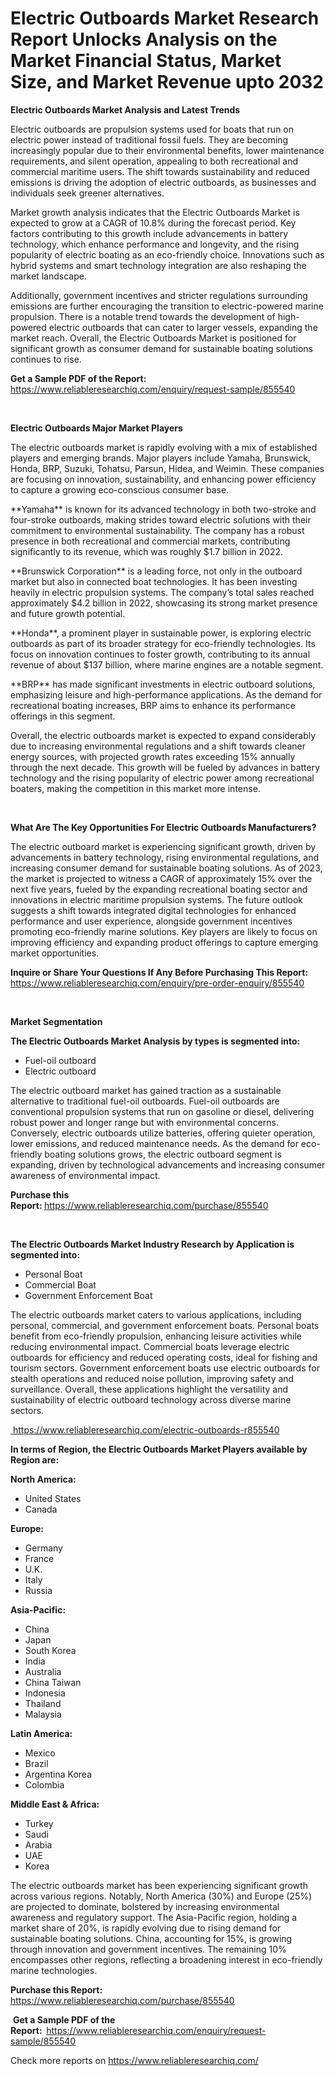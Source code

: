 <p><h1>Electric Outboards Market Research Report Unlocks Analysis on the Market Financial Status, Market Size, and Market Revenue upto 2032</h1></p><p><strong>Electric Outboards Market Analysis and Latest Trends</strong></p>
<p><p>Electric outboards are propulsion systems used for boats that run on electric power instead of traditional fossil fuels. They are becoming increasingly popular due to their environmental benefits, lower maintenance requirements, and silent operation, appealing to both recreational and commercial maritime users. The shift towards sustainability and reduced emissions is driving the adoption of electric outboards, as businesses and individuals seek greener alternatives.</p><p>Market growth analysis indicates that the Electric Outboards Market is expected to grow at a CAGR of 10.8% during the forecast period. Key factors contributing to this growth include advancements in battery technology, which enhance performance and longevity, and the rising popularity of electric boating as an eco-friendly choice. Innovations such as hybrid systems and smart technology integration are also reshaping the market landscape.</p><p>Additionally, government incentives and stricter regulations surrounding emissions are further encouraging the transition to electric-powered marine propulsion. There is a notable trend towards the development of high-powered electric outboards that can cater to larger vessels, expanding the market reach. Overall, the Electric Outboards Market is positioned for significant growth as consumer demand for sustainable boating solutions continues to rise.</p></p>
<p><strong>Get a Sample PDF of the Report:&nbsp;</strong> <a href="https://www.reliableresearchiq.com/enquiry/request-sample/855540?utm_campaign=2277&utm_medium=2&utm_source=Github&utm_content=ia&utm_term=10042025&utm_id=electric-outboards">https://www.reliableresearchiq.com/enquiry/request-sample/855540</a></p>
<p>&nbsp;</p>
<p><strong>Electric Outboards Major Market Players</strong></p>
<p><p>The electric outboards market is rapidly evolving with a mix of established players and emerging brands. Major players include Yamaha, Brunswick, Honda, BRP, Suzuki, Tohatsu, Parsun, Hidea, and Weimin. These companies are focusing on innovation, sustainability, and enhancing power efficiency to capture a growing eco-conscious consumer base.</p><p>**Yamaha** is known for its advanced technology in both two-stroke and four-stroke outboards, making strides toward electric solutions with their commitment to environmental sustainability. The company has a robust presence in both recreational and commercial markets, contributing significantly to its revenue, which was roughly $1.7 billion in 2022.</p><p>**Brunswick Corporation** is a leading force, not only in the outboard market but also in connected boat technologies. It has been investing heavily in electric propulsion systems. The company’s total sales reached approximately $4.2 billion in 2022, showcasing its strong market presence and future growth potential.</p><p>**Honda**, a prominent player in sustainable power, is exploring electric outboards as part of its broader strategy for eco-friendly technologies. Its focus on innovation continues to foster growth, contributing to its annual revenue of about $137 billion, where marine engines are a notable segment.</p><p>**BRP** has made significant investments in electric outboard solutions, emphasizing leisure and high-performance applications. As the demand for recreational boating increases, BRP aims to enhance its performance offerings in this segment.</p><p>Overall, the electric outboards market is expected to expand considerably due to increasing environmental regulations and a shift towards cleaner energy sources, with projected growth rates exceeding 15% annually through the next decade. This growth will be fueled by advances in battery technology and the rising popularity of electric power among recreational boaters, making the competition in this market more intense.</p></p>
<p>&nbsp;</p>
<p><strong>What Are The Key Opportunities For Electric Outboards Manufacturers?</strong></p>
<p><p>The electric outboard market is experiencing significant growth, driven by advancements in battery technology, rising environmental regulations, and increasing consumer demand for sustainable boating solutions. As of 2023, the market is projected to witness a CAGR of approximately 15% over the next five years, fueled by the expanding recreational boating sector and innovations in electric maritime propulsion systems. The future outlook suggests a shift towards integrated digital technologies for enhanced performance and user experience, alongside government incentives promoting eco-friendly marine solutions. Key players are likely to focus on improving efficiency and expanding product offerings to capture emerging market opportunities.</p></p>
<p><strong>Inquire or Share Your Questions If Any Before Purchasing This Report:</strong> <a href="https://www.reliableresearchiq.com/enquiry/pre-order-enquiry/855540?utm_campaign=2277&utm_medium=2&utm_source=Github&utm_content=ia&utm_term=10042025&utm_id=electric-outboards">https://www.reliableresearchiq.com/enquiry/pre-order-enquiry/855540</a></p>
<p>&nbsp;</p>
<p><strong>Market Segmentation</strong></p>
<p><strong>The Electric Outboards Market Analysis by types is segmented into:</strong></p>
<p><ul><li>Fuel-oil outboard</li><li>Electric outboard</li></ul></p>
<p><p>The electric outboard market has gained traction as a sustainable alternative to traditional fuel-oil outboards. Fuel-oil outboards are conventional propulsion systems that run on gasoline or diesel, delivering robust power and longer range but with environmental concerns. Conversely, electric outboards utilize batteries, offering quieter operation, lower emissions, and reduced maintenance needs. As the demand for eco-friendly boating solutions grows, the electric outboard segment is expanding, driven by technological advancements and increasing consumer awareness of environmental impact.</p></p>
<p><strong>Purchase this Report:&nbsp;</strong><a href="https://www.reliableresearchiq.com/purchase/855540?utm_campaign=2277&utm_medium=2&utm_source=Github&utm_content=ia&utm_term=10042025&utm_id=electric-outboards">https://www.reliableresearchiq.com/purchase/855540</a></p>
<p>&nbsp;</p>
<p><strong>The Electric Outboards Market Industry Research by Application is segmented into:</strong></p>
<p><ul><li>Personal Boat</li><li>Commercial Boat</li><li>Government Enforcement Boat</li></ul></p>
<p><p>The electric outboards market caters to various applications, including personal, commercial, and government enforcement boats. Personal boats benefit from eco-friendly propulsion, enhancing leisure activities while reducing environmental impact. Commercial boats leverage electric outboards for efficiency and reduced operating costs, ideal for fishing and tourism sectors. Government enforcement boats use electric outboards for stealth operations and reduced noise pollution, improving safety and surveillance. Overall, these applications highlight the versatility and sustainability of electric outboard technology across diverse marine sectors.</p></p>
<p><a href="https://www.reliableresearchiq.com/electric-outboards-r855540?utm_campaign=2277&utm_medium=2&utm_source=Github&utm_content=ia&utm_term=10042025&utm_id=electric-outboards">&nbsp;https://www.reliableresearchiq.com/electric-outboards-r855540</a></p>
<p><strong>In terms of Region, the Electric Outboards Market Players available by Region are:</strong></p>
<p>
    <p> <strong> North America: </strong>
        <ul>
            <li>United States</li>
            <li>Canada</li>
        </ul>
        </p> 
    <p> <strong> Europe: </strong>
        <ul>
            <li>Germany</li>
            <li>France</li>
            <li>U.K.</li>
            <li>Italy</li>
            <li>Russia</li>
        </ul>
        </p> 
    <p> <strong> Asia-Pacific: </strong>
        <ul>
            <li>China</li>
            <li>Japan</li>
            <li>South Korea</li>
            <li>India</li>
            <li>Australia</li>
            <li>China Taiwan</li>
            <li>Indonesia</li>
            <li>Thailand</li>
            <li>Malaysia</li>
        </ul>
        </p> 
    <p> <strong> Latin America: </strong>
        <ul>
            <li>Mexico</li>
            <li>Brazil</li>
            <li>Argentina Korea</li>
            <li>Colombia</li>
        </ul>
        </p> 
    <p> <strong> Middle East & Africa: </strong>
        <ul>
            <li>Turkey</li>
            <li>Saudi</li>
            <li>Arabia</li>
            <li>UAE</li>
            <li>Korea</li>
        </ul>
    </p>
    </p>
<p><p>The electric outboards market has been experiencing significant growth across various regions. Notably, North America (30%) and Europe (25%) are projected to dominate, bolstered by increasing environmental awareness and regulatory support. The Asia-Pacific region, holding a market share of 20%, is rapidly evolving due to rising demand for sustainable boating solutions. China, accounting for 15%, is growing through innovation and government incentives. The remaining 10% encompasses other regions, reflecting a broadening interest in eco-friendly marine technologies.</p></p>
<p><strong>Purchase this Report: </strong><a href="https://www.reliableresearchiq.com/purchase/855540?utm_campaign=2277&utm_medium=2&utm_source=Github&utm_content=ia&utm_term=10042025&utm_id=electric-outboards">https://www.reliableresearchiq.com/purchase/855540</a></p>
<p>&nbsp;<strong>Get a Sample PDF of the Report:&nbsp;&nbsp;</strong><a href="https://www.reliableresearchiq.com/enquiry/request-sample/855540?utm_campaign=2277&utm_medium=2&utm_source=Github&utm_content=ia&utm_term=10042025&utm_id=electric-outboards">https://www.reliableresearchiq.com/enquiry/request-sample/855540</a></p>
<p><strong></strong></p>
<p>Check more reports on <a href="https://www.reliableresearchiq.com/?utm_campaign=2277&utm_medium=2&utm_source=Github&utm_content=ia&utm_term=10042025&utm_id=electric-outboards">https://www.reliableresearchiq.com/</a></p>